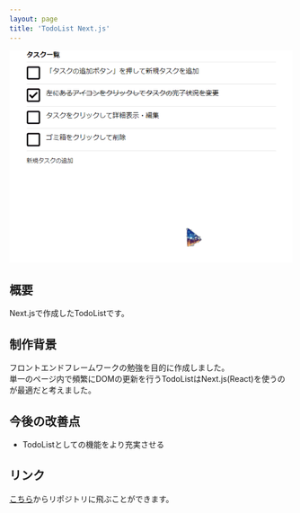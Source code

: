 ```yaml
---
layout: page
title: 'TodoList Next.js'
---
```



<div align="center">
<img src="../images/thumbnail/TodoList-Next.png" alt="TodoList Next.js サムネイル">
</div>

## 概要

Next.jsで作成したTodoListです。

## 制作背景

フロントエンドフレームワークの勉強を目的に作成しました。<br />
単一のページ内で頻繁にDOMの更新を行うTodoListはNext.js(React)を使うのが最適だと考えました。

## 今後の改善点

- TodoListとしての機能をより充実させる

## リンク

[こちら]()からリポジトリに飛ぶことができます。
